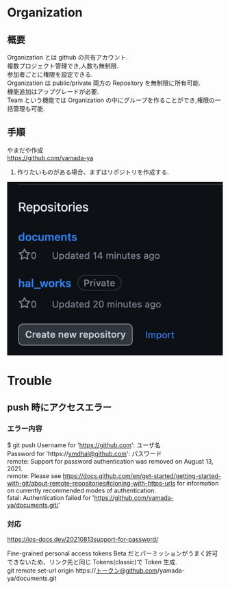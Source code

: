 # Organization
## 概要
Organization とは github の共有アカウント.  
複数プロジェクト管理でき,人数も無制限.  
参加者ごとに権限を設定できる.  
Organization は public/private 両方の Repository を無制限に所有可能.  
機能追加はアップグレードが必要.  
Team という機能では Organization の中にグループを作ることができ,権限の一括管理も可能.
## 手順
やまだや作成  
https://github.com/yamada-ya

1. 作りたいものがある場合、まずはリポジトリを作成する.

![リポジトリ作成場所](https://raw.githubusercontent.com/yamada-ya/documents/main/Git/images/repo.jpg)

# Trouble
## push 時にアクセスエラー
### エラー内容
$ git push
Username for 'https://github.com': ユーザ名   
Password for 'https://ymdhal@github.com': パスワード   
remote: Support for password authentication was removed on August 13, 2021.   
remote: Please see https://docs.github.com/en/get-started/getting-started-with-git/about-remote-repositories#cloning-with-https-urls for information on currently recommended modes of authentication.  
fatal: Authentication failed for 'https://github.com/yamada-ya/documents.git/'   

### 対応
https://ios-docs.dev/20210813support-for-password/  

Fine-grained personal access tokens Beta だとパーミッションがうまく許可できないため、リンク先と同じ Tokens(classic)で Token 生成.  
git remote set-url origin https://トークン@github.com/yamada-ya/documents.git

